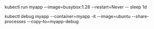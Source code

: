 kubectl run myapp --image=busybox:1.28 --restart=Never -- sleep 1d

kubectl debug myapp --container=myapp -it --image=ubuntu --share-processes --copy-to=myapp-debug